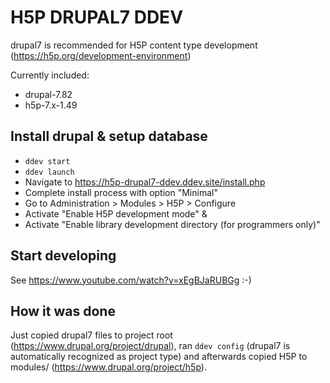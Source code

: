 # H5P DRUPAL7 DDEV

drupal7 is recommended for H5P content type development (https://h5p.org/development-environment)

Currently included:

- drupal-7.82
- h5p-7.x-1.49

## Install drupal & setup database

- `ddev start`
- `ddev launch`
- Navigate to https://h5p-drupal7-ddev.ddev.site/install.php
- Complete install process with option "Minimal"
- Go to Administration > Modules > H5P > Configure
- Activate "Enable H5P development mode" &
- Activate "Enable library development directory (for programmers only)"

## Start developing

See https://www.youtube.com/watch?v=xEgBJaRUBGg :-)

## How it was done

Just copied drupal7 files to project root (https://www.drupal.org/project/drupal), ran `ddev config` (drupal7 is automatically recognized as project type) and afterwards copied H5P to modules/ (https://www.drupal.org/project/h5p).
